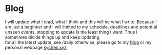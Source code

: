 # Blog

I will update what I read, what I think and this will be what I write. Because I am just a beginner and I will limited to my schedule, deadlines and potential unseen events, stopping to update is the least thing I want. Thus I sometimes divide things up and keep updating.  
for all the latest update, see /daily
otherwise, please go to my [blog](https://keplerc.github.io)
or my personal webpage 
[kychen.xyz](https://kychen.xyz)
